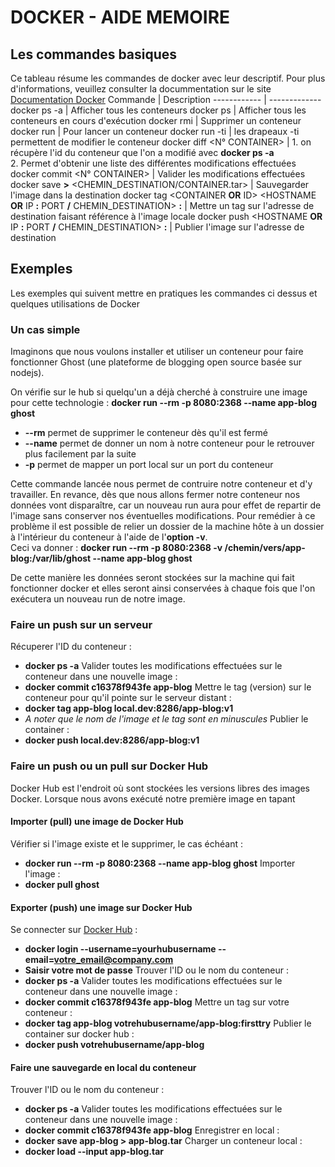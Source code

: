 # DOCKER - AIDE MEMOIRE


## Les commandes basiques

Ce tableau résume les commandes de docker avec leur descriptif.
Pour plus d'informations, veuillez consulter la docummentation sur le site [Documentation Docker](https://docs.docker.com/engine/reference/commandline/docker/)
Commande | Description
------------ | -------------
docker ps -a | Afficher tous les conteneurs
docker ps | Afficher tous les conteneurs en cours d'exécution
docker rmi <CONTAINER> | Supprimer un conteneur
docker run <CONTAINER> | Pour lancer un conteneur
docker run -ti <CONTAINER> | les drapeaux -ti permettent de modifier le conteneur
docker diff <N° CONTAINER> | 1. on récupère l'id du conteneur que l'on a modifié avec **docker ps -a**<br>2. Permet d'obtenir une liste des différentes modifications effectuées
docker commit <N° CONTAINER> <CONTAINER> | Valider les modifications effectuées
docker save <CONTAINER> **>** <CHEMIN_DESTINATION/CONTAINER.tar> | Sauvegarder l'image dans la destination
docker tag <CONTAINER **OR** ID> <HOSTNAME **OR** IP **:** PORT **/** CHEMIN_DESTINATION> **:** <NOM FLAG> | Mettre un tag sur l'adresse de destination faisant référence à l'image locale
docker push <HOSTNAME **OR** IP **:** PORT **/** CHEMIN_DESTINATION> **:** <NOM FLAG> | Publier l'image sur l'adresse de destination

## Exemples

Les exemples qui suivent mettre en pratiques les commandes ci dessus et quelques utilisations de Docker

### Un cas simple

Imaginons que nous voulons installer et utiliser un conteneur pour faire fonctionner Ghost (une plateforme de blogging open source basée sur nodejs).

On vérifie sur le hub si quelqu'un a déjà cherché à construire une image pour cette technologie :
  **docker run --rm -p 8080:2368 --name app-blog ghost**
  * **--rm** permet de supprimer le conteneur dès qu'il est fermé
  * **--name** permet de donner un nom à notre conteneur pour le retrouver plus facilement par la suite
  * **-p** permet de mapper un port local sur un port du conteneur

Cette commande lancée nous permet de contruire notre conteneur et d'y travailler. En revance, dès que nous allons fermer notre conteneur nos données vont disparaître, car un nouveau run aura pour effet de repartir de l'image sans conserver nos éventuelles modifications. Pour remédier à ce problème il est possible de relier un dossier de la machine hôte à un dossier à l'intérieur du conteneur à l'aide de l'**option -v**.<br>Ceci va donner :
  **docker run --rm -p 8080:2368 -v /chemin/vers/app-blog:/var/lib/ghost --name app-blog ghost**

De cette manière les données seront stockées sur la machine qui fait fonctionner docker et elles seront ainsi conservées à chaque fois que l'on exécutera un nouveau run de notre image.

### Faire un push sur un serveur

Récuperer l'ID du conteneur :
  * **docker ps -a**
Valider toutes les modifications effectuées sur le conteneur dans une nouvelle image :
  * **docker commit c16378f943fe app-blog**
Mettre le tag (version) sur le conteneur pour qu'il pointe sur le serveur distant :
  * **docker tag app-blog local.dev:8286/app-blog:v1**
  * *A noter que le nom de l'image et le tag sont en minuscules*
Publier le container :
  * **docker push local.dev:8286/app-blog:v1**

### Faire un push ou un pull sur Docker Hub

Docker Hub est l'endroit où sont stockées les versions libres des images Docker. Lorsque nous avons exécuté notre première image en tapant

#### Importer (pull) une image de Docker Hub

Vérifier si l'image existe et le supprimer, le cas échéant :
  * **docker run --rm -p 8080:2368 --name app-blog ghost**
Importer l'image :
  * **docker pull ghost**

#### Exporter (push) une image sur Docker Hub

Se connecter sur [Docker Hub](https://hub.docker.com/) :
  * **docker login --username=yourhubusername --email=votre_email@company.com**
  * **Saisir votre mot de passe**
Trouver l'ID ou le nom du conteneur :
  * **docker ps -a**
Valider toutes les modifications effectuées sur le conteneur dans une nouvelle image :
  * **docker commit c16378f943fe app-blog**
Mettre un tag sur votre conteneur :
  * **docker tag app-blog votrehubusername/app-blog:firsttry**
Publier le container sur docker hub :
  * **docker push votrehubusername/app-blog**

#### Faire une sauvegarde en local du conteneur

Trouver l'ID ou le nom du conteneur :
  * **docker ps -a**
Valider toutes les modifications effectuées sur le conteneur dans une nouvelle image :
  * **docker commit c16378f943fe app-blog**
Enregistrer en local :
  * **docker save app-blog > app-blog.tar**
Charger un conteneur local :
  * **docker load --input app-blog.tar**

